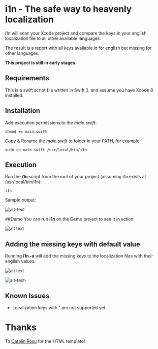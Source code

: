 # i1n - The safe way to heavenly localization 
i1n will scan your Xcode project and compare the keys in your english localization file
to all other available languages.

The result is a report with all keys available in for english but missing for other languages.


**This project is still in early stages.**

## Requirements 
This is a swift script file written in Swift 3, and assume you have Xcode 8 installed.

## Installation
Add execution permissions to the *main.swift*:

`chmod +x main.swift`

Copy & Rename the *main.swift* to folder in your PATH, for example:

`sudo cp main.swift /usr/local/bin/i1n`

## Execution
Run the **i1n** script from the root of your project (assuming i1n exists at /usr/local/bin/i1n):

`i1n`

Sample output:

![alt-text][execution]

##Demo 
You can run **i1n** on the Demo project to see it in action.

![alt text][report]

## Adding the missing keys with default value
Running **i1n -a** will add the missing keys to the localization files with their english values.

![alt text][missing-base]

![alt-text-][missing-spanish]

## Known Issues
* Localization keys with " are not supported yet

# Thanks
To <a href=http://twitter.com/catalinred>Catalin Rosu</a> for the HTML template!

[execution]: https://raw.githubusercontent.com/idomizrachi/i1n/master/Demo/Sample-Execution.png "Execution"
[report]: https://raw.githubusercontent.com/idomizrachi/i1n/master/Demo/Demo-Report.png "Report"
[missing-base]: https://raw.githubusercontent.com/idomizrachi/i1n/master/Demo/Base-Missing-Keys.png "Missing Base"
[missing-spanish]: https://raw.githubusercontent.com/idomizrachi/i1n/master/Demo/Spanish-Missing-Keys.png
